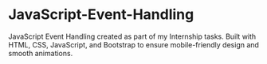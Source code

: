 # JavaScript-Event-Handling
JavaScript Event Handling created as part of my Internship tasks.   Built with HTML, CSS, JavaScript, and Bootstrap to ensure mobile-friendly design and smooth animations.
